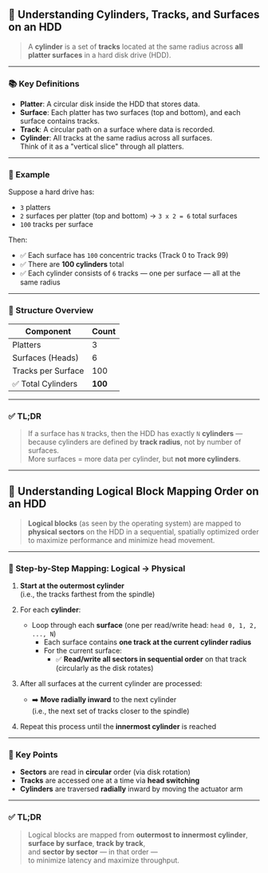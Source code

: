 ## 🧠 Understanding Cylinders, Tracks, and Surfaces on an HDD

> A **cylinder** is a set of **tracks** located at the same radius across **all platter surfaces** in a hard disk drive (HDD).

---

### 📚 Key Definitions

- **Platter**: A circular disk inside the HDD that stores data.
- **Surface**: Each platter has two surfaces (top and bottom), and each surface contains tracks.
- **Track**: A circular path on a surface where data is recorded.
- **Cylinder**: All tracks at the same radius across all surfaces.  
  Think of it as a "vertical slice" through all platters.

---

### 📏 Example

Suppose a hard drive has:

- `3` platters  
- `2` surfaces per platter (top and bottom) → `3 x 2 = 6` total surfaces  
- `100` tracks per surface  

Then:

- ✅ Each surface has `100` concentric tracks (Track 0 to Track 99)
- ✅ There are **100 cylinders** total
- ✅ Each cylinder consists of `6` tracks — one per surface — all at the same radius

---

### 🧱 Structure Overview

| Component            | Count         |
|----------------------|---------------|
| Platters             | 3             |
| Surfaces (Heads)     | 6             |
| Tracks per Surface   | 100           |
| ✅ Total Cylinders    | **100**       |

---

### ✅ TL;DR

> If a surface has `N` tracks, then the HDD has exactly `N` **cylinders** —  
> because cylinders are defined by **track radius**, not by number of surfaces.  
> More surfaces = more data per cylinder, but **not more cylinders**.

---

## 🧠 Understanding Logical Block Mapping Order on an HDD

> **Logical blocks** (as seen by the operating system) are mapped to **physical sectors** on the HDD in a sequential, spatially optimized order to maximize performance and minimize head movement.

---

### 🔁 Step-by-Step Mapping: Logical → Physical

1. **Start at the outermost cylinder**  
   (i.e., the tracks farthest from the spindle)

2. For each **cylinder**:
   - Loop through each **surface** (one per read/write head: `head 0, 1, 2, ..., N`)
     - Each surface contains **one track at the current cylinder radius**
     - For the current surface:
       - ✅ **Read/write all sectors in sequential order** on that track (circularly as the disk rotates)

3. After all surfaces at the current cylinder are processed:
   - ➡️ **Move radially inward** to the next cylinder  
     (i.e., the next set of tracks closer to the spindle)

4. Repeat this process until the **innermost cylinder** is reached

---

### 📌 Key Points

- **Sectors** are read in **circular** order (via disk rotation)
- **Tracks** are accessed one at a time via **head switching**
- **Cylinders** are traversed **radially** inward by moving the actuator arm

---

### ✅ TL;DR

> Logical blocks are mapped from **outermost to innermost cylinder**,  
> **surface by surface**, **track by track**,  
> and **sector by sector** — in that order —  
> to minimize latency and maximize throughput.
